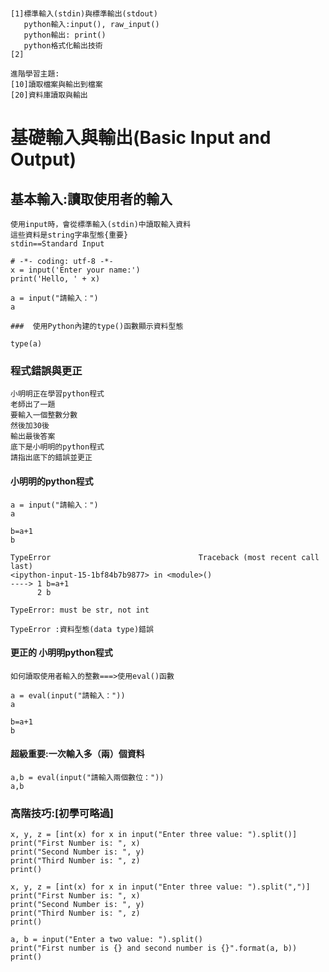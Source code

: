 #
```
[1]標準輸入(stdin)與標準輸出(stdout)
   python輸入:input(), raw_input()
   python輸出: print()
   python格式化輸出技術
[2]
```
```
進階學習主題:
[10]讀取檔案與輸出到檔案
[20]資料庫讀取與輸出
```
# 基礎輸入與輸出(Basic Input and Output)

## 基本輸入:讀取使用者的輸入
```
使用input時，會從標準輸入(stdin)中讀取輸入資料
這些資料是string字串型態{重要}
stdin==Standard Input
```
```
# -*- coding: utf-8 -*-
x = input('Enter your name:')
print('Hello, ' + x)

a = input("請輸入：")
a

###  使用Python內建的type()函數顯示資料型態

type(a)
```

### 程式錯誤與更正
```
小明明正在學習python程式
老師出了一題
要輸入一個整數分數
然後加30後
輸出最後答案
底下是小明明的python程式
請指出底下的錯誤並更正
```
#### 小明明的python程式
```
a = input("請輸入：")
a
```
```
b=a+1
b
```
```
TypeError                                 Traceback (most recent call last)
<ipython-input-15-1bf84b7b9877> in <module>()
----> 1 b=a+1
      2 b

TypeError: must be str, not int
```
```
TypeError :資料型態(data type)錯誤
```
#### 更正的 小明明python程式
```
如何讀取使用者輸入的整數===>使用eval()函數
```
```
a = eval(input("請輸入："))
a

b=a+1
b
```
#### 超級重要:一次輸入多（兩）個資料
```
a,b = eval(input("請輸入兩個數位："))
a,b
```
### 高階技巧:[初學可略過]
```
x, y, z = [int(x) for x in input("Enter three value: ").split()] 
print("First Number is: ", x) 
print("Second Number is: ", y) 
print("Third Number is: ", z) 
print()

x, y, z = [int(x) for x in input("Enter three value: ").split(",")] 
print("First Number is: ", x) 
print("Second Number is: ", y) 
print("Third Number is: ", z) 
print()

a, b = input("Enter a two value: ").split() 
print("First number is {} and second number is {}".format(a, b)) 
print()
```
